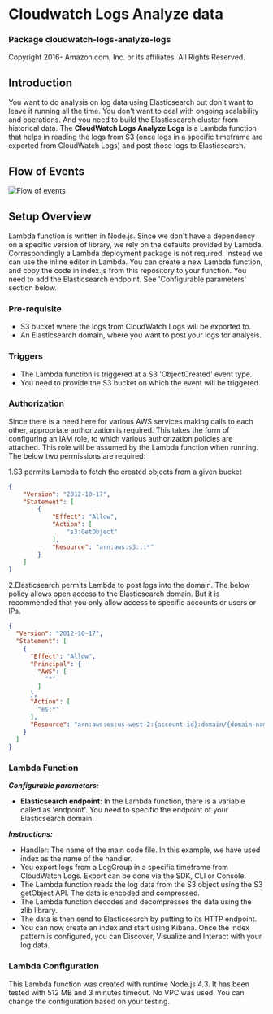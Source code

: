# Cloudwatch Logs Analyze data

### Package cloudwatch-logs-analyze-logs

Copyright 2016- Amazon.com, Inc. or its affiliates. All Rights Reserved.

## Introduction

You want to do analysis on log data using Elasticsearch but don't want to leave it running all the time. You don't want to deal with ongoing scalability and operations. And you need to build the Elasticsearch cluster from historical data. The **CloudWatch Logs Analyze Logs** is a Lambda function that helps in reading the logs from S3 (once logs in a specific timeframe are exported from CloudWatch Logs) and post those logs to Elasticsearch.

## Flow of Events

![Flow of events](https://s3.amazonaws.com/aws-cloudwatch/downloads/cloudwatch-logs-analyze-data/demo-3.png)

## Setup Overview

Lambda function is written in Node.js. Since we don't have a dependency on a specific version of library, we rely on the defaults provided by Lambda. Correspondingly a Lambda deployment package is not required. Instead we can use the inline editor in Lambda. You can create a new Lambda function, and copy the code in index.js from this repository to your function. You need to add the Elasticsearch endpoint. See 'Configurable parameters' section below.  

### Pre-requisite

* S3 bucket where the logs from CloudWatch Logs will be exported to.
* An Elasticsearch domain, where you want to post your logs for analysis.

### Triggers

* The Lambda function is triggered at a S3 'ObjectCreated' event type.
* You need to provide the S3 bucket on which the event will be triggered.

### Authorization

Since there is a need here for various AWS services making calls to each other, appropriate authorization is required.  This takes the form of configuring an IAM role, to which various authorization policies are attached.  This role will be assumed by the Lambda function when running. The below two permissions are required:
 
1.S3 permits Lambda to fetch the created objects from a given bucket

```json
{
    "Version": "2012-10-17",
    "Statement": [
        {
            "Effect": "Allow",
            "Action": [
                "s3:GetObject"
            ],
            "Resource": "arn:aws:s3:::*"
        }
    ]
}
```

2.Elasticsearch permits Lambda to post logs into the domain. The below policy allows open access to the Elasticsearch domain. But it is recommended that you only allow access to specific accounts or users or IPs. 

```json
{
  "Version": "2012-10-17",
  "Statement": [
    {
      "Effect": "Allow",
      "Principal": {
        "AWS": [
          "*"
        ]
      },
      "Action": [
        "es:*"
      ],
      "Resource": "arn:aws:es:us-west-2:{account-id}:domain/{domain-name}/*"
    }
  ]
}
```

### Lambda Function

***Configurable parameters:***

* **Elasticsearch endpoint**: In the Lambda function, there is a variable called as 'endpoint'. You need to specific the endpoint of your Elasticsearch domain.

***Instructions:***

* Handler: The name of the main code file. In this example, we have used index as the name of the handler.
* You export logs from a LogGroup in a specific timeframe from CloudWatch Logs. Export can be done via the SDK, CLI or Console.
* The Lambda function reads the log data from the S3 object using the S3 getObject API. The data is encoded and compressed.
* The Lambda function decodes and decompresses the data using the zlib library.
* The data is then send to Elasticsearch by putting to its HTTP endpoint.
* You can now create an index and start using Kibana. Once the index pattern is configured, you can Discover, Visualize and Interact with your log data.

### Lambda Configuration

This Lambda function was created with runtime Node.js 4.3. It has been tested with 512 MB and 3 minutes timeout. No VPC was used. You can change the configuration based on your testing.
